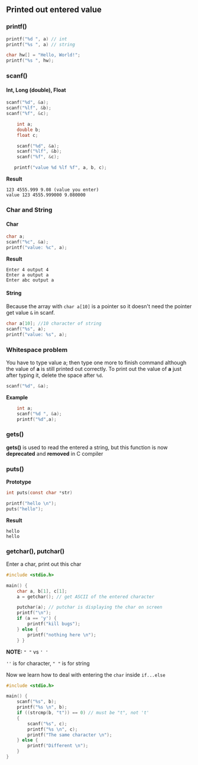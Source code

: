 ## Printed out entered value

### printf()

```c
printf("%d ", a) // int
printf("%s ", a) // string
```

```c
char hw[] = "Hello, World!";
printf("%s ", hw);
```

### scanf()

#### Int, Long (double), Float

```c
scanf("%d", &a);
scanf("%lf", &b);
scanf("%f", &c);
```

```c
	int a;
   	double b;
   	float c;

    scanf("%d", &a);
	scanf("%lf", &b);
	scanf("%f", &c);

   printf("value %d %lf %f", a, b, c);
```

**Result**

```
123 4555.999 9.08 (value you enter)
value 123 4555.999000 9.080000
```

### Char and String

#### Char

```c
char a;
scanf("%c", &a);
printf("value: %c", a);
```

**Result**

```
Enter 4 output 4
Enter a output a
Enter abc output a
```

#### String

Because the array with ``char a[10]`` is a pointer so it doesn't need the pointer get value ``&`` in scanf.

```c
char a[10]; //10 character of string
scanf("%s", a);
printf("value: %s", a);
```

### Whitespace problem

You have to type value a; then type one more to finish command although the value of **a** is still printed out correctly. To print out the value of **a** just after typing it, delete the space after ``%d``.

```c
scanf("%d", &a);
```

**Example**

```c
	int a;
	scanf("%d ", &a);
	printf("%d",a);
```

### gets()

**gets()** is used to read the entered a string, but this function is now **deprecated** and **removed** in C compiler

### puts()

**Prototype**

```c
int puts(const char *str)
```

```c
printf("hello \n");
puts("hello");
```

**Result**

```
hello
hello
```

### getchar(), putchar()

Enter a char, print out this char

```c
#include <stdio.h>

main() {
	char a, b[1], c[1];
	a = getchar(); // get ASCII of the entered character

	putchar(a); // putchar is displaying the char on screen
	printf("\n");
	if (a == 'y') {
		printf("kill bugs");
	} else {
		printf("nothing here \n");
	} }
```
**NOTE:** ``" "`` vs ``' '``

``''`` is for character, ``" "`` is for string

Now we learn how to deal with entering the ``char`` inside ``if...else``

```c
#include <stdio.h>

main() {
	scanf("%s", b);
	printf("%s \n", b);
	if ((strcmp(b, "t")) == 0) // must be "t", not 't'
	{
		scanf("%s", c);
		printf("%s \n", c);
		printf("The same character \n");
	} else {
		printf("Different \n");
	}
}
```